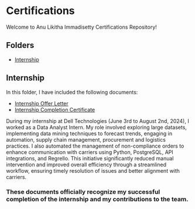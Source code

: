 # Certifications
Welcome to Anu Likitha Immadisetty Certifications Repository!

## Folders
- [Internship](https://github.com/AnuLikithaImmadisetty/Certifications/tree/main/Internship)

## Internship 
In this folder, I have included the following documents:
- [Internship Offer Letter](./Internship/Dell%20Internship%20Offer%20Letter%20(Anu%20Likitha%20Immadisetty).pdf)
- [Internship Completion Certificate](./Internship/Dell%20Completion%20Certificate%20(Anu%20Likitha%20Immadisetty).pdf)
  
During my internship at Dell Technologies (June 3rd to August 2nd, 2024), I worked as a Data Analyst Intern. My role involved exploring large datasets, implementing data mining techniques to forecast trends, engaging in automation, supply chain management, procurement and logistics practices. I also automated the management of non-compliance orders to enhance communication with carriers using Python, PostgreSQL, API integrations, and Regrello. This initiative significantly reduced manual intervention and improved overall efficiency through a streamlined workflow, ensuring timely resolution of issues and better alignment with carriers.
### These documents officially recognize my successful completion of the internship and my contributions to the team.




 

